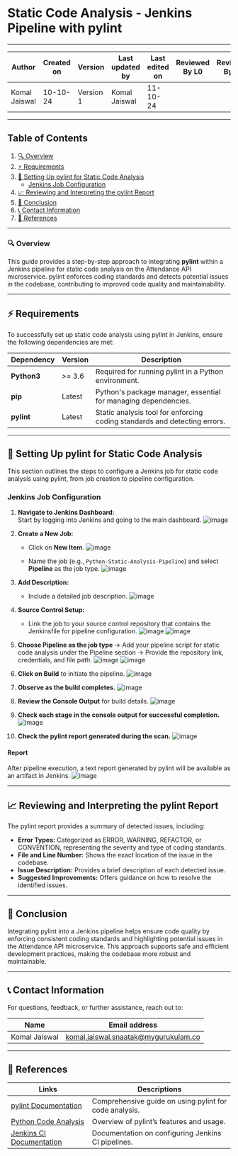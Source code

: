 # Static Code Analysis - Jenkins Pipeline with pylint

---  
| Author          | Created on | Version   | Last updated by | Last edited on | Reviewed By L0 | Reviewed By L1 | Reviewed By L2 |
|-----------------|------------|-----------|-----------------|----------------|----------------|----------------|----------------| 
| Komal Jaiswal   | 10-10-24   | Version 1 | Komal Jaiswal   | 11-10-24       |                |                |                |

---

## Table of Contents
1. [🔍 Overview](#-overview)
2. [⚡ Requirements](#-requirements)
3. [🧰 Setting Up pylint for Static Code Analysis](#-setting-up-pylint-for-static-code-analysis)
   - [Jenkins Job Configuration](#jenkins-job-configuration)
4. [📈 Reviewing and Interpreting the pylint Report](#-reviewing-and-interpreting-the-pylint-report)
5. [📌 Conclusion](#-conclusion)
6. [📞 Contact Information](#-contact-information)
7. [📖 References](#-references)

---

### 🔍 Overview
This guide provides a step-by-step approach to integrating **pylint** within a Jenkins pipeline for static code analysis on the Attendance API microservice. pylint enforces coding standards and detects potential issues in the codebase, contributing to improved code quality and maintainability.

---

## ⚡ Requirements

To successfully set up static code analysis using pylint in Jenkins, ensure the following dependencies are met:

| Dependency      | Version       | Description                                                             |
|-----------------|---------------|-------------------------------------------------------------------------|
| **Python3**     | >= 3.6        | Required for running pylint in a Python environment.                    |
| **pip**         | Latest        | Python's package manager, essential for managing dependencies.          |
| **pylint**      | Latest        | Static analysis tool for enforcing coding standards and detecting errors.|

---

## 🧰 Setting Up pylint for Static Code Analysis

This section outlines the steps to configure a Jenkins job for static code analysis using pylint, from job creation to pipeline configuration.

### Jenkins Job Configuration

1. **Navigate to Jenkins Dashboard:**  
   Start by logging into Jenkins and going to the main dashboard.
![image](https://github.com/user-attachments/assets/674841e8-2c61-4bc1-8736-b8157c3a9a28)

   
2. **Create a New Job:**  
   - Click on **New Item**.
![image](https://github.com/user-attachments/assets/c7c4e226-4162-4199-b168-68665d2ea08b)

   - Name the job (e.g., `Python-Static-Analysis-Pipeline`) and select **Pipeline** as the job type.
![image](https://github.com/user-attachments/assets/0fcf82bf-13aa-4e0f-8620-884027a004da)


3. **Add Description:**  
   - Include a detailed job description.
![image](https://github.com/user-attachments/assets/29828b88-26b4-41fa-86f8-991bd24b40b8)


4. **Source Control Setup:**  
   - Link the job to your source control repository that contains the Jenkinsfile for pipeline configuration.
![image](https://github.com/user-attachments/assets/c38d6172-6f6c-4e45-8527-3395f56b878b)
![image](https://github.com/user-attachments/assets/5c4e4753-01d8-458c-b193-c26ea13dee4e)



5. **Choose Pipeline as the job type** → Add your pipeline script for static code analysis under the Pipeline section → Provide the repository link, credentials, and file path.
![image](https://github.com/user-attachments/assets/796b803c-8155-4882-a2d7-8412f2cf498b)
![image](https://github.com/user-attachments/assets/39571aff-688d-4d0c-b6b6-765657454b84)


6. **Click on Build** to initiate the pipeline.
![image](https://github.com/user-attachments/assets/254f2dd3-7b5a-4f0e-9503-13cc8d9d1038)


7. **Observe as the build completes.**
![image](https://github.com/user-attachments/assets/679c29e0-3bd5-4f56-a018-88765924ac15)

8. **Review the Console Output** for build details.
![image](https://github.com/user-attachments/assets/f8dd442d-44b1-464e-91c7-edf8d9acc59f)

9. **Check each stage in the console output for successful completion.**
![image](https://github.com/user-attachments/assets/c05fccfd-d6fb-40e7-9b82-7820ac102c7b)

10. **Check the pylint report generated during the scan.**
![image](https://github.com/user-attachments/assets/f97a532c-cbc3-40ce-893c-4e76df69bf84)

#### Report
After pipeline execution, a text report generated by pylint will be available as an artifact in Jenkins.
![image](https://github.com/user-attachments/assets/c86d8c87-2385-4056-be13-8e086e8dc15a)

---

## 📈 Reviewing and Interpreting the pylint Report

The pylint report provides a summary of detected issues, including:

- **Error Types:** Categorized as ERROR, WARNING, REFACTOR, or CONVENTION, representing the severity and type of coding standards.
- **File and Line Number:** Shows the exact location of the issue in the codebase.
- **Issue Description:** Provides a brief description of each detected issue.
- **Suggested Improvements:** Offers guidance on how to resolve the identified issues.

---

## 📌 Conclusion

Integrating pylint into a Jenkins pipeline helps ensure code quality by enforcing consistent coding standards and highlighting potential issues in the Attendance API microservice. This approach supports safe and efficient development practices, making the codebase more robust and maintainable.

---

## 📞 Contact Information

For questions, feedback, or further assistance, reach out to:

| Name          | Email address                        |
|---------------|-------------------------------------|
| Komal Jaiswal | komal.jaiswal.snaatak@mygurukulam.co |

---

## 📖 References

| Links                                                                               | Descriptions                                          |
|-------------------------------------------------------------------------------------|-------------------------------------------------------|
| [pylint Documentation](https://pylint.pycqa.org/)                                   | Comprehensive guide on using pylint for code analysis.|
| [Python Code Analysis](https://pypi.org/project/pylint/)                            | Overview of pylint’s features and usage.              |
| [Jenkins CI Documentation](https://www.jenkins.io/doc/)                             | Documentation on configuring Jenkins CI pipelines.    |

